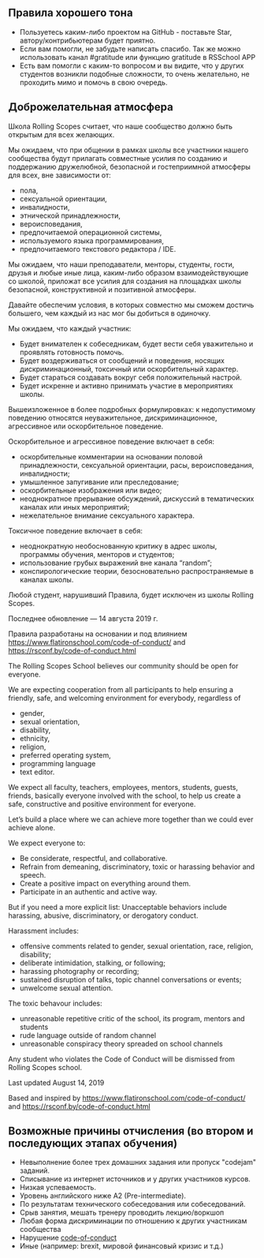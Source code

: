 ﻿## Правила хорошего тона
- Пользуетесь каким-либо проектом на GitHub - поставьте Star, автору/контрибьютерам будет приятно.
- Если вам помогли, не забудьте написать спасибо. Так же можно использовать канал #gratitude или функцию gratitude в RSSchool APP
- Есть вам помогли с каким-то вопросом и вы видите, что у других студентов возникли подобные сложности, то очень желательно, не проходить мимо и помочь в свою очередь.

## Доброжелательная атмосфера

Школа Rolling Scopes считает, что наше сообщество должно быть открытым для всех желающих. 

Мы ожидаем, что при общении в рамках школы все участники нашего сообщества будут прилагать совместные усилия по созданию и поддержанию дружелюбной, безопасной и гостеприимной атмосферы для всех, вне зависимости от: 

* пола, 
* сексуальной ориентации, 
* инвалидности, 
* этнической принадлежности, 
* вероисповедания, 
* предпочитаемой операционной системы, 
* используемого языка программирования,
* предпочитаемого текстового редактора / IDE.

Мы ожидаем, что наши преподаватели, менторы, студенты, гости, друзья и любые иные лица, каким-либо образом взаимодействующие со школой, приложат все усилия для создания на площадках школы безопасной, конструктивной и позитивной атмосферы.
 

Давайте обеспечим условия, в которых совместно мы сможем достичь большего, чем каждый из нас мог бы добиться в одиночку.

Мы ожидаем, что каждый участник:

* Будет внимателен к собеседникам, будет вести себя уважительно и проявлять готовность помочь.
* Будет воздерживаться от сообщений и поведения, носящих дискриминационный, токсичный или оскорбительный характер.
* Будет стараться создавать вокруг себя положительный настрой.
* Будет искренне и активно принимать участие в мероприятиях школы.

Вышеизложенное в более подробных формулировках: к недопустимому поведению относятся неуважительное, дискриминационное, агрессивное или оскорбительное поведение. 

Оскорбительное и агрессивное поведение включает в себя: 
* оскорбительные комментарии на основании половой принадлежности, сексуальной ориентации, расы, вероисповедания, инвалидности; 
* умышленное запугивание или преследование; 
* оскорбительные изображения или видео; 
* неоднократное прерывание обсуждений, дискуссий в тематических каналах или иных мероприятий; 
* нежелательное внимание сексуального характера.

Токсичное поведение включает в себя:
* неоднократную необоснованную критику в адрес школы, программы обучения, менторов и студентов;
* использование грубых выражений вне канала “random”; 
* конспирологические теории, безосновательно распространяемые в каналах школы.

Любой студент, нарушивший Правила, будет исключен из школы Rolling Scopes.

Последнее обновление — 14 августа 2019 г.

Правила разработаны на основании и под влиянием https://www.flatironschool.com/code-of-conduct/ and https://rsconf.by/code-of-conduct.html

The Rolling Scopes School believes our community should be open for everyone. 

We are expecting cooperation from all participants to help ensuring a friendly, safe, and welcoming environment for everybody, regardless of 

* gender, 
* sexual orientation, 
* disability, 
* ethnicity, 
* religion, 
* preferred operating system, 
* programming language
* text editor.

We expect all faculty, teachers, employees, mentors, students, guests, friends, basically everyone involved with the school, to help us create a safe, constructive 
 and positive environment for everyone. 

Let’s build a place where we can achieve more together than we could ever achieve alone.

We expect everyone to:

* Be considerate, respectful, and collaborative.
* Refrain from demeaning, discriminatory, toxic or harassing behavior and speech.
* Create a positive impact on everything around them.
* Participate in an authentic and active way.

But if you need a more explicit list: Unacceptable behaviors include harassing, abusive, discriminatory, or derogatory conduct. 

Harassment includes: 
* offensive comments related to gender, sexual orientation, race, religion, disability; 
* deliberate intimidation, stalking, or following; 
* harassing photography or recording; 
* sustained disruption of talks, topic channel conversations or events; 
* unwelcome sexual attention.

The toxic behavour includes:
* unreasonable repetitive critic of the school, its program, mentors and students
* rude language outside of random channel 
* unreasonable conspiracy theory spreaded on school channels

Any student who violates the Code of Conduct will be dismissed from Rolling Scopes school.

Last updated August 14, 2019

Based and inspired by https://www.flatironschool.com/code-of-conduct/ and https://rsconf.by/code-of-conduct.html

## Возможные причины отчисления (во втором и последующих этапах обучения)
  - Невыполнение более трех домашних задания или пропуск "codejam" заданий.
  - Списывание из интернет источников и у других участников курсов.
  - Низкая успеваемость.
  - Уровень английского ниже A2 (Pre-intermediate). 
  - По результатам технического собеседования или собеседований.
  - Срыв занятия, мешать тренеру проводить лекцию/воркшоп
  - Любая форма дискриминации по отношению к других участникам сообщества
  - Нарушение [code-of-conduct](code-of-conduct.md)
  - Иные (например: brexit, мировой финансовый кризис и т.д.)